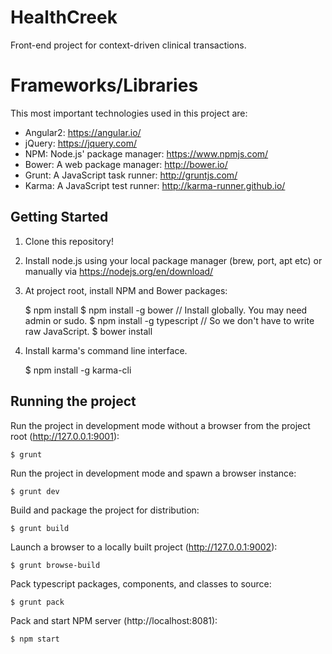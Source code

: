 # HealthCreek

Front-end project for context-driven clinical transactions.

# Frameworks/Libraries

This most important technologies used in this project are:

* Angular2: https://angular.io/
* jQuery: https://jquery.com/
* NPM: Node.js' package manager: https://www.npmjs.com/
* Bower: A web package manager: http://bower.io/
* Grunt: A JavaScript task runner: http://gruntjs.com/
* Karma: A JavaScript test runner: http://karma-runner.github.io/


## Getting Started

1. Clone this repository!
1. Install node.js using your local package manager (brew, port, apt etc) or manually via https://nodejs.org/en/download/
1. At project root, install NPM and Bower packages:

    $ npm install
	$ npm install -g bower // Install globally. You may need admin or sudo.
	$ npm install -g typescript // So we don't have to write raw JavaScript.
    $ bower install

1. Install karma's command line interface.

    $ npm install -g karma-cli

## Running the project

Run the project in development mode without a browser from the project root (http://127.0.0.1:9001):

    $ grunt

Run the project in development mode and spawn a browser instance:

    $ grunt dev

Build and package the project for distribution:

    $ grunt build

Launch a browser to a locally built project (http://127.0.0.1:9002):

    $ grunt browse-build		

Pack typescript packages, components, and classes to source:

    $ grunt pack			

Pack and start NPM server (http://localhost:8081):

    $ npm start		
